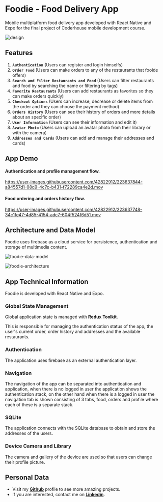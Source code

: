 ﻿# Foodie - Food Delivery App

Mobile multiplatform food delivery app developed with React Native and Expo for the final project of Coderhouse mobile development course.

![design](https://user-images.githubusercontent.com/42822912/223870265-7caaa53c-a816-4f9e-a250-0133dc7d9855.jpg)

## Features

1. **`Authentication`** (Users can register and login himselfs)
2. **`Order Food`** (Users can make orders to any of the restaurants that fooide offers)
3. **`Search and Filter Restaurants and Food`** (Users can filter restaurants and food by searching the name or filtering by tags)
4. **`Favorite Restaurants`** (Users can add restaurants as favorites so they can make orders quickly)
5. **`Checkout Options`** (Users can increase, decrease or delete items from the order and they can choose the payment method)
6. **`Orders History`** (Users can see their history of orders and more details about an specific order)
7. **`User Information`** (Users can see their information and edit it)
8. **`Avatar Photo`** (Users can upload an avatar photo from their library or with the camera)
9. **`Addresses and Cards`** (Users can add and manage their addresses and cards)

## App Demo

#### Authentication and profile management flow.

https://user-images.githubusercontent.com/42822912/223637844-a84557d1-08d9-4c7c-b431-f72289ca4e2d.mov

#### Food ordering and orders history flow.

https://user-images.githubusercontent.com/42822912/223637748-34c1fe47-4d85-4154-adc7-604f524f6d51.mov

## Architecture and Data Model

Foodie uses firebase as a cloud service for persistence, authentication and storage of multimedia content.

![foodie-data-model](https://user-images.githubusercontent.com/42822912/223870326-589a13cf-1513-44a1-af98-97bcc4e20062.jpg)

![foodie-architecture](https://user-images.githubusercontent.com/42822912/223870337-e8b33e34-a5a3-4757-88ed-d6d6e615808b.jpg)

## App Technical Information

Foodie is developed with React Native and Expo.

### Global State Management

Global application state is managed with **Redux Toolkit**.

This is responsible for managing the authentication status of the app, the user's current order, order history and addresses and the available restaurants.

### Authentication

The application uses firebase as an external authentication layer.

### Navigation

The navigation of the app can be separated into authentication and application, when there is no logged in user the application shows the authentication stack, on the other hand when there is a logged in user the navigation tab is shown consisting of 3 tabs, food, orders and profile where each of these is a separate stack.

### SQLite

The application connects with the SQLite database to obtain and store the addresses of the users.

### Device Camera and Library

The camera and gallery of the device are used so that users can change their profile picture.

## Personal Data

- Visit my [**Github**](https://github.com/mathiramilo) profile to see more amazing projects.
- If you are interested, contact me on [**Linkedin**](https://www.linkedin.com/in/mathias-ramilo).
